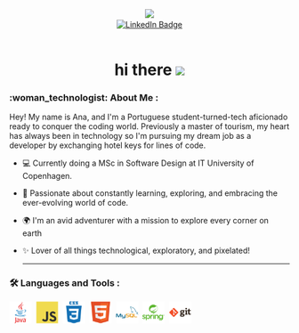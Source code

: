 <div align="center">
  <div id="header">
    <img src="https://media.giphy.com/media/paTz7UZbPfTZFRYnnB/giphy.gif" width="200"/>
  </div>
  <div id="badges">
    <div class="badge">
      <a href="https://www.linkedin.com/in/anaabrantesfonseca/">
        <img src="https://img.shields.io/badge/LinkedIn-blue?style=for-the-badge&logo=linkedin&logoColor=white" alt="LinkedIn Badge"/>
      </a>
    </div>
    <div class="badge">
      <img src="https://komarev.com/ghpvc/?username=imbibs&style=flat-square&color=blue" alt=""/>
    </div>
  </div>

  <h1>
    hi there
    <img src="https://media.giphy.com/media/6T1HnCFAPJtu0xCWNE/giphy.gif" width="40px"/>
  </h1>
</div>

<div style="text-align: left;">
  <h3>:woman_technologist: About Me :</h3>
  <p>
    Hey! My name is Ana, and I'm a Portuguese student-turned-tech aficionado ready to conquer the coding world. Previously a master of tourism, my heart has always been in technology so I'm pursuing my dream job as a developer by exchanging hotel keys for lines of code.
  </p>
</div>

- 💻  Currently doing a MSc in Software Design at IT University of Copenhagen.
- 📖  Passionate about constantly learning, exploring, and embracing the ever-evolving world of code.
- 🌍  I'm an avid adventurer with a mission to explore every corner on earth
- ✨  Lover of all things technological, exploratory, and pixelated!

  ---

### :hammer_and_wrench: Languages and Tools :
<div>
  <img src="https://github.com/devicons/devicon/blob/master/icons/java/java-original-wordmark.svg" title="Java" alt="Java" width="40" height="40"/>&nbsp;
  <img src="https://github.com/devicons/devicon/blob/master/icons/javascript/javascript-original.svg" title="JavaScript" alt="JavaScript" width="40" height="40"/>&nbsp;
  <img src="https://github.com/devicons/devicon/blob/master/icons/css3/css3-plain-wordmark.svg"  title="CSS3" alt="CSS" width="40" height="40"/>&nbsp;
  <img src="https://github.com/devicons/devicon/blob/master/icons/html5/html5-original.svg" title="HTML5" alt="HTML" width="40" height="40"/>&nbsp;
  <img src="https://github.com/devicons/devicon/blob/master/icons/mysql/mysql-original-wordmark.svg" title="MySQL"  alt="MySQL" width="40" height="40"/>&nbsp; 
    <img src="https://github.com/devicons/devicon/blob/master/icons/spring/spring-original-wordmark.svg" title="Spring" alt="Spring" width="40" height="40"/>&nbsp;
  <img src="https://github.com/devicons/devicon/blob/master/icons/git/git-original-wordmark.svg" title="Git" **alt="Git" width="40" height="40"/>
</div>
